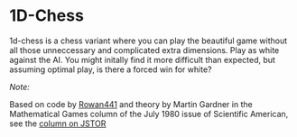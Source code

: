 # 1D-Chess

1d-chess is a chess variant where you can play the beautiful game without all those unneccessary and complicated extra dimensions. Play as white against the AI. You might initally find it more difficult than expected, but assuming optimal play, is there a forced win for white?

*Note:*

Based on code by [Rowan441](https://github.com/Rowan441/1d-chess/) and theory by Martin Gardner in the Mathematical Games column of the July 1980 issue of Scientific American, see the [column on JSTOR](https://www.jstor.org/stable/24966361)
